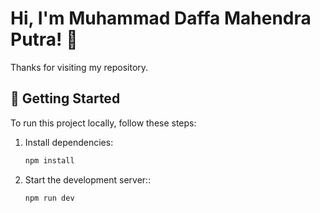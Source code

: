 # Hi, I'm Muhammad Daffa Mahendra Putra! 👋  
Thanks for visiting my repository.  

## 🚀 Getting Started  
To run this project locally, follow these steps:  

1. Install dependencies:  
   ```sh
   npm install
2. Start the development server::  
   ```sh
   npm run dev